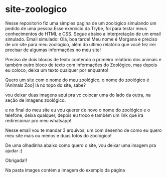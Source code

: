 # site-zoologico
Nesse repositorio fiz uma simples pagina de um zoológico simulando um pedido de uma pessoa.Esse exercício da Trybe, foi para testar meus conhecimentos de HTML e CSS. Segue abaixo a interpretação de um email simulado.
Email simulado: 
Olá, boa tarde! Meu nome é Morgana e preciso de um site para meu zoológico, 
além do ultimo relatório que você fez irei precisar de algumas informações no meu site! 

Preciso de dois blocos de texto contendo o primeiro relatório dos animais e também outro bloco de texto com informações do Zoológico, 
mas depois eu coloco, deixa um texto qualquer por enquanto! 

Quero um site com o nome do meu zoológico, o nome do zoológico é [Animals Zoo] 
lá no topo do site, sabe?

vou deixar duas imagens aqui pra vc colocar uma do lado da outra, na seção de imagens zoológico. 

e no final do meu site eu vou querer de novo o nome do zoológico e o telefone, 
deixa qualquer, depois eu troco e também um link que ira redirecionar 
pro meu whatsapp! 

Nesse email vou te mandar 3 arquivos, um com desenho de como eu quero meu site mais ou menos e duas fotos do zoológico!

De uma olhadinha abaixo como quero o site, vou deixar uma imagem pra ajudar :)

Obrigada!! 

Na pasta images contém a imagem do exemplo da página 